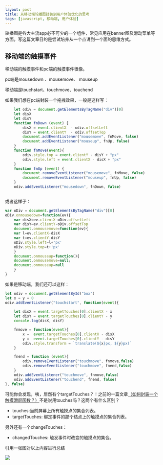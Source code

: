 ```yaml
---
layout: post
title: 从移动端轮播图封装到用户体验优化的思考    
tags: [javascript, 移动端, 用户体验]
---
```


轮播图是各大主流app必不可少的一个组件，常见应用在banner图及滑动菜单等方面。写这篇文章目的是尝试培养从一个点讲到一个面的思维方式。

## 移动端的触摸事件

移动端的触摸事件和pc端的触摸事件很像。

pc端是mousedown 、mousemove、 mouseup

移动端是touchstart、touchmove、touchend

如果我们想在pc端封装一个拖拽效果，一般是这样写：


```javascript 
    let odiv = document.getElementsByTagName("div")[0] 
    let disX
    let disY
    function fnDown (event) {   
        disX = event.clientX  - odiv.offsetLeft
        disY = event.clientY  - odiv.offsetTop  
        document.addEventListener("mousemove", fnMove, false)
        document.addEventListener("mouseup", fnUp, false)
    }
    function fnMove(event){  
        odiv.style.top = event.clientY - disY + "px"
        odiv.style.left = event.clientX - disX + "px" 
    }
    function fnUp (event) { 
        document.removeEventListener("mousemove", fnMove, false)
        document.removeEventListener("mouseup", fnUp, false)
    } 
    odiv.addEventListener("mousedown", fnDown, false)
 
```

或者这样子：


```javascript
var oDiv = document.getElementsByTagName("div")[0] 
oDiv.onmousedown=function(ev){
    var disX=ev.clientX-oDiv.offsetLeft
    var disY=ev.clientY-oDiv.offsetTop 
    document.onmousemove=function(ev){
    var l=ev.clientX-disX
    var t=ev.clientY-disY 
    oDiv.style.left=l+'px'
    oDiv.style.top=t+'px'
    }
    document.onmouseup=function(){
    document.onmousemove=null;
    document.onmouseup=null
    }
}
```
如果是移动端，我们还可以这样：


```javascript
let odiv = document.getElementById("box")  
let x = y = 0
odiv.addEventListener("touchstart", function(event){
 
    let disX = event.targetTouches[0].clientX - x
    let disY = event.targetTouches[0].clientY - y
    console.log(disX, disY)

    fnmove = function(event){ 
        x =  event.targetTouches[0].clientX - disX  
        y =  event.targetTouches[0].clientY - disY   
        odiv.style.transform = `translate(${x}px, ${y}px)`
    }

    fnend = function (event){ 
        odiv.removeEventListener("touchmove", fnmove,false)
        odiv.removeEventListener("touchmove", fnend,false)
    }
    odiv.addEventListener("touchmove", fnmove,false)
    odiv.addEventListener("touchend", fnend, false)
}, false)
```
可能你会发现，咦，居然有个targetTouches？！之前的一篇文章[（如何封装一个触摸滑屏函数？）](https://github.com/KamyoChae/Blog-on-github/issues/51)不是说用touches吗？这两个有什么区别？

- touches:当前屏幕上所有触摸点的集合列表。 
- targetTouches: 绑定事件的那个结点上的触摸点的集合列表。

另外还有一个changeTouches： 
- changedTouches: 触发事件时改变的触摸点的集合。

引用一张图对以上内容进行总结

 ![](https://segmentfault.com/img/bVvmpn)


# 
